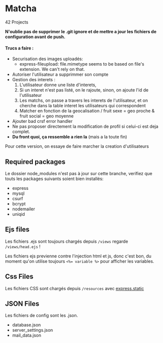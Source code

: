 # Matcha
42 Projects

**N'oublie pas de supprimer le .git ignore et de mettre a jour les fichiers de configuration avant de push.**

#### Trucs a faire :
- Securisation des images uploadés:
    - express-fileupload: file.mimetype seems to be based on file's extension. We can't rely on that.
- Autoriser l'utilisateur a supprimmer son compte
- Gestion des interets :
    1. L'utilisateur donne une liste d'interets,
    2. Si un interet n'est pas listé, on le rajoute, sinon, on ajoute l'id de l'utilisateur
    3. Les matchs, on passe a travers les interets de l'utilisateur, et on cherche dans la table interet les utilisateurs qui correspondent
    4. Matcher en fonction de la geocalisation / fruit sexe = geo proche & fruit social = geo moyenne
- Ajouter bad crsf error handler
- Ne pas proposer directement la modification de profil si celui-ci est deja complet.
- **Du front quoi, ça ressemble a rien la** (mais a la toute fin)

Pour cette version, on essaye de faire marcher la creation d'utilisateurs

## Required packages

Le dossier node_modules n'est pas à jour sur cette branche, verifiez que touts les packages suivants soient bien installés:
- express
- mysql
- csurf
- bcrypt
- nodemailer
- uniqid

## Ejs files

Les fichiers .ejs sont toujours chargés depuis `/views` regarde `/views/head.ejs` !

Les fichiers ejs previenne contre l'injection html et js, donc c'est bon, du moment qu'on utilise toujours `<%= variable %>`
pour afficher les variables.

## Css Files

Les fichiers CSS sont chargés depuis `/resources` avec [express.static](https://expressjs.com/en/starter/static-files.html)

## JSON Files

Les fichiers de config sont les .json.

 - database.json
 - server_settings.json
 - mail_data.json
